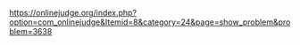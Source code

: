 https://onlinejudge.org/index.php?option=com_onlinejudge&Itemid=8&category=24&page=show_problem&problem=3638
